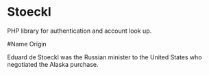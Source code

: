 # Stoeckl
PHP library for authentication and account look up.

#Name Origin

Eduard de Stoeckl was the Russian minister to the United States who negotiated the Alaska purchase.
